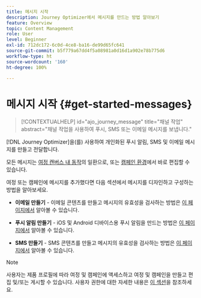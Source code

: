 ```yaml
---
title: 메시지 시작
description: Journey Optimizer에서 메시지를 만드는 방법 알아보기
feature: Overview
topic: Content Management
role: User
level: Beginner
exl-id: 712dc172-6c0d-4ce8-ba16-de99d65fc641
source-git-commit: b5f779a67dd4f5a08981a0d16d1a902e78b775d6
workflow-type: ht
source-wordcount: '160'
ht-degree: 100%

---
```


# 메시지 시작 {#get-started-messages}

>[!CONTEXTUALHELP]
>id="ajo_journey_message"
>title="채널 작업"
>abstract="채널 작업을 사용하여 푸시, SMS 또는 이메일 메시지를 보냅니다."

[!DNL Journey Optimizer]을(를) 사용하여 개인화된 푸시 알림, SMS 및 이메일 메시지를 만들고 전달합니다.

모든 메시지는 [여정 캔버스 내 동작](messages-in-journeys.md)의 일환으로, 또는 [캠페인 환경](messages-in-campaigns.md)에서 바로 편집할 수 있습니다.

여정 또는 캠페인에 메시지를 추가했다면 다음 섹션에서 메시지를 디자인하고 구성하는 방법을 알아보세요.

* **이메일 만들기** - 이메일 콘텐츠를 만들고 메시지의 유효성을 검사하는 방법은 [이 페이지에서](create-email.md) 알아볼 수 있습니다.

* **푸시 알림 만들기** - iOS 및 Android 디바이스용 푸시 알림을 만드는 방법은 [이 페이지에서](create-push.md) 알아볼 수 있습니다.

* **SMS 만들기** - SMS 콘텐츠를 만들고 메시지의 유효성을 검사하는 방법은 [이 페이지에서](create-sms.md) 알아볼 수 있습니다.

>[!NOTE]
>
>사용자는 제품 프로필에 따라 여정 및 캠페인에 액세스하고 여정 및 캠페인을 만들고 편집 및/또는 게시할 수 있습니다. 사용자 권한에 대한 자세한 내용은 [이 섹션](../administration/permissions.md)을 참조하세요.
